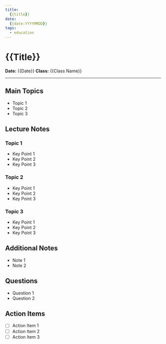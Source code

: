 ```yaml
---
title:
  {{title}} 
date:
  {{date:YYYYMMDD}} 
tags:
  - education
---
```


# {{Title}}

**Date:** {{Date}}
**Class:** {{Class Name}}

---

## Main Topics
- Topic 1
- Topic 2
- Topic 3

## Lecture Notes
### Topic 1
- Key Point 1
- Key Point 2
- Key Point 3

### Topic 2
- Key Point 1
- Key Point 2
- Key Point 3

### Topic 3
- Key Point 1
- Key Point 2
- Key Point 3

## Additional Notes
- Note 1
- Note 2

## Questions
- Question 1
- Question 2

## Action Items
- [ ] Action Item 1
- [ ] Action Item 2
- [ ] Action Item 3
